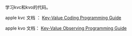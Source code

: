 学习kvc和kvo的代码。

apple kvc 文档 ： [Key-Value Coding Programming Guide](https://developer.apple.com/library/archive/documentation/Cocoa/Conceptual/KeyValueCoding/index.html#//apple_ref/doc/uid/10000107-SW1)

apple kvo 文档： [Key-Value Observing Programming Guide](https://developer.apple.com/library/archive/documentation/Cocoa/Conceptual/KeyValueObserving/KeyValueObserving.html)